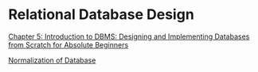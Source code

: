 # Relational Database Design

[Chapter 5: Introduction to DBMS: Designing and Implementing Databases from Scratch for Absolute Beginners](https://www.amazon.com/Introduction-DBMS-Designing-Implementing-Databases/dp/9355510268)

[Normalization of Database](https://www.studytonight.com/dbms/database-normalization.php)